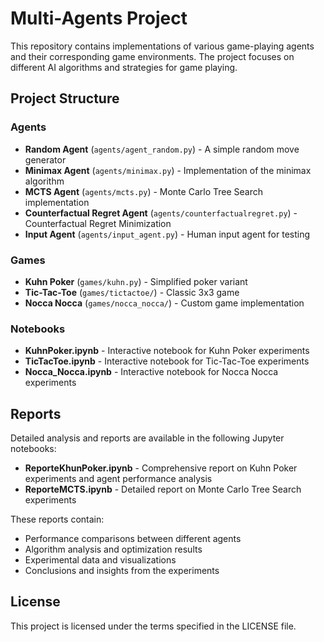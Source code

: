 # Multi-Agents Project

This repository contains implementations of various game-playing agents and their corresponding game environments. The project focuses on different AI algorithms and strategies for game playing.

## Project Structure

### Agents
- **Random Agent** (`agents/agent_random.py`) - A simple random move generator
- **Minimax Agent** (`agents/minimax.py`) - Implementation of the minimax algorithm
- **MCTS Agent** (`agents/mcts.py`) - Monte Carlo Tree Search implementation
- **Counterfactual Regret Agent** (`agents/counterfactualregret.py`) - Counterfactual Regret Minimization
- **Input Agent** (`agents/input_agent.py`) - Human input agent for testing

### Games
- **Kuhn Poker** (`games/kuhn.py`) - Simplified poker variant
- **Tic-Tac-Toe** (`games/tictactoe/`) - Classic 3x3 game
- **Nocca Nocca** (`games/nocca_nocca/`) - Custom game implementation

### Notebooks
- **KuhnPoker.ipynb** - Interactive notebook for Kuhn Poker experiments
- **TicTacToe.ipynb** - Interactive notebook for Tic-Tac-Toe experiments  
- **Nocca_Nocca.ipynb** - Interactive notebook for Nocca Nocca experiments

## Reports

Detailed analysis and reports are available in the following Jupyter notebooks:

- **ReporteKhunPoker.ipynb** - Comprehensive report on Kuhn Poker experiments and agent performance analysis
- **ReporteMCTS.ipynb** - Detailed report on Monte Carlo Tree Search experiments

These reports contain:
- Performance comparisons between different agents
- Algorithm analysis and optimization results
- Experimental data and visualizations
- Conclusions and insights from the experiments

## License

This project is licensed under the terms specified in the LICENSE file. 